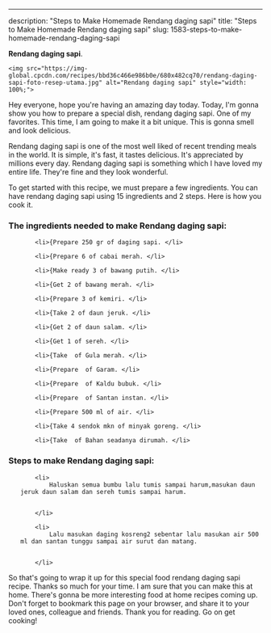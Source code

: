 ---
description: "Steps to Make Homemade Rendang daging sapi"
title: "Steps to Make Homemade Rendang daging sapi"
slug: 1583-steps-to-make-homemade-rendang-daging-sapi

<p>
	<strong>Rendang daging sapi</strong>. 
	
</p>
<p>
	
	<img src="https://img-global.cpcdn.com/recipes/bbd36c466e986b0e/680x482cq70/rendang-daging-sapi-foto-resep-utama.jpg" alt="Rendang daging sapi" style="width: 100%;">
	
	
</p>
<p>
	Hey everyone, hope you're having an amazing day today. Today, I'm gonna show you how to prepare a special dish, rendang daging sapi. One of my favorites. This time, I am going to make it a bit unique. This is gonna smell and look delicious.
</p>
	
<p>
	Rendang daging sapi is one of the most well liked of recent trending meals in the world. It is simple, it's fast, it tastes delicious. It's appreciated by millions every day. Rendang daging sapi is something which I have loved my entire life. They're fine and they look wonderful.
</p>
<p>
	
</p>

<p>
To get started with this recipe, we must prepare a few ingredients. You can have rendang daging sapi using 15 ingredients and 2 steps. Here is how you cook it.
</p>

<h3>The ingredients needed to make Rendang daging sapi:</h3>

<ol>
	
		<li>{Prepare 250 gr of daging sapi. </li>
	
		<li>{Prepare 6 of cabai merah. </li>
	
		<li>{Make ready 3 of bawang putih. </li>
	
		<li>{Get 2 of bawang merah. </li>
	
		<li>{Prepare 3 of kemiri. </li>
	
		<li>{Take 2 of daun jeruk. </li>
	
		<li>{Get 2 of daun salam. </li>
	
		<li>{Get 1 of sereh. </li>
	
		<li>{Take  of Gula merah. </li>
	
		<li>{Prepare  of Garam. </li>
	
		<li>{Prepare  of Kaldu bubuk. </li>
	
		<li>{Prepare  of Santan instan. </li>
	
		<li>{Prepare 500 ml of air. </li>
	
		<li>{Take 4 sendok mkn of minyak goreng. </li>
	
		<li>{Take  of Bahan seadanya dirumah. </li>
	
</ol>
<p>
	
</p>

<h3>Steps to make Rendang daging sapi:</h3>

<ol>
	
		<li>
			Haluskan semua bumbu lalu tumis sampai harum,masukan daun jeruk daun salam dan sereh tumis sampai harum.
			
			
		</li>
	
		<li>
			Lalu masukan daging kosreng2 sebentar lalu masukan air 500 ml dan santan tunggu sampai air surut dan matang.
			
			
		</li>
	
</ol>

<p>
	
</p>

<p>
	So that's going to wrap it up for this special food rendang daging sapi recipe. Thanks so much for your time. I am sure that you can make this at home. There's gonna be more interesting food at home recipes coming up. Don't forget to bookmark this page on your browser, and share it to your loved ones, colleague and friends. Thank you for reading. Go on get cooking!
</p>

